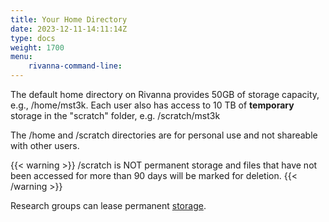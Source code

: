 ```yaml
---
title: Your Home Directory
date: 2023-12-11-14:11:14Z
type: docs 
weight: 1700
menu: 
    rivanna-command-line:
---
```


The default home directory on Rivanna provides 50GB of storage capacity, e.g., /home/mst3k.  Each user also has access to 10 TB of  __temporary__  storage in the "scratch" folder, e.g. /scratch/mst3k

The /home and /scratch directories are for personal use and not shareable with other users.

{{< warning >}}
/scratch is NOT permanent storage and files that have not been accessed for more than 90 days will be marked for deletion.
{{< /warning >}}

Research groups can lease permanent [storage](https://www.rc.virginia.edu/userinfo/storage/).
